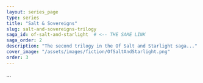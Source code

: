 ```yaml
---
layout: series_page
type: series
title: "Salt & Sovereigns"
slug: salt-and-sovereigns-trilogy
saga_id: of-salt-and-starlight  # <-- THE SAME LINK
saga_order: 2
description: "The second trilogy in the Of Salt and Starlight saga..."
cover_image: "/assets/images/fiction/OfSaltAndStarlight.png"
order: 3
---
```

...
